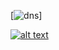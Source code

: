 [![dns](https://www.digitalocean.com/community/tutorials/how-to-configure-bind-as-a-private-network-dns-server-on-ubuntu-14-04/)]

[![alt text](http://path/to/img.jpg "title")](你的链接地址)